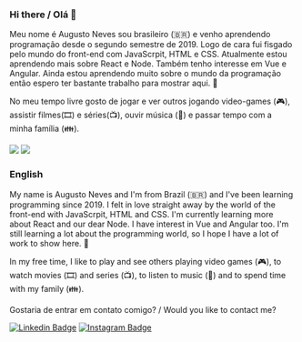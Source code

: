 ### Hi there / Olá 👋

Meu nome é Augusto Neves sou brasileiro (🇧🇷) e venho aprendendo programação desde o segundo semestre de 2019. Logo de cara fui fisgado pelo mundo do front-end com JavaScrpit, HTML e CSS. Atualmente estou aprendendo mais sobre React e Node. Também tenho interesse em Vue e Angular. Ainda estou aprendendo muito sobre o mundo da programação então espero ter bastante trabalho para mostrar aqui. 💪

No meu tempo livre gosto de jogar e ver outros jogando video-games (🎮), assistir filmes(🎞️) e séries(📺), ouvir música (🎵) e passar tempo com a minha família (👪). 

<div style="text-aling: center">
  <img heigth="10rem" src="https://github-readme-stats.vercel.app/api?username=Augusto-Neves&show_icons=true&theme=graywhite"  />
  <img heigth="10rem" src="https://github-readme-stats.vercel.app/api/top-langs/?username=Augusto-Neves&theme=graywhite&layout=compact" />
</div>

### English

My name is Augusto Neves and I'm from Brazil (🇧🇷) and I've been learning programming since 2019. I felt in love straight away by the world of the front-end with JavaScrpit, HTML and CSS. I'm currently learning more about React and our dear Node. I have interest in Vue and Angular too. I'm still learning a lot about the programming world, so I hope I have a lot of work to show here. 💪

In my free time, I like to play and see others playing video games (🎮), to watch movies (🎞️) and series (📺), to listen to music (🎵) and to spend time with my family (👪).







Gostaria de entrar em contato comigo? / Would you like to contact me? 

[![Linkedin Badge](https://img.shields.io/badge/-LinkedIn-blue?style=flat-square&logo=Linkedin&logoColor=white&link=https://www.linkedin.com/in/augusto-neves-066b7b1ab)](https://www.linkedin.com/in/augusto-neves-066b7b1ab)
[![Instagram Badge](https://img.shields.io/badge/-Instagram-ea5f63?style=flat-square&labelColor=ea5f63&logo=instagram&logoColor=white&link=https://www.instagram.com/_augusto_neves/)](https://www.instagram.com/_augusto_neves/)


<!--
**Augusto-Neves/Augusto-Neves** is a ✨ _special_ ✨ repository because its `README.md` (this file) appears on your GitHub profile.

Here are some ideas to get you started:

- 🔭 I’m currently working on ...
- 🌱 I’m currently learning ...
- 👯 I’m looking to collaborate on ...
- 🤔 I’m looking for help with ...
- 💬 Ask me about ...
- 📫 How to reach me: ...
- 😄 Pronouns: ...
- ⚡ Fun fact: ...
-->
